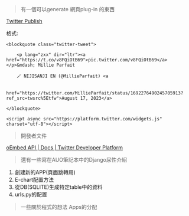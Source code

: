
> 有一個可以generate 網頁plug-in 的東西

 [Twitter Publish](https://publish.twitter.com/?query=https%3A%2F%2Ftwitter.com%2FMillieParfait%2Fstatus%2F1692276490245705913&widget=Tweet)

格式:
```
<blockquote class="twitter-tweet">

    <p lang="zxx" dir="ltr"><a href="https://t.co/v8FQiOtB69">pic.twitter.com/v8FQiOtB69</a></p>&mdash; Millie Parfait

    🪄 NIJISANJI EN (@MillieParfait) <a

        href="https://twitter.com/MillieParfait/status/1692276490245705913?ref_src=twsrc%5Etfw">August 17, 2023</a>

</blockquote>

<script async src="https://platform.twitter.com/widgets.js" charset="utf-8"></script>
```

 >開發者文件
 
[oEmbed API | Docs | Twitter Developer Platform](https://developer.twitter.com/en/docs/twitter-for-websites/oembed-api#item0)

>還有一些寫在AUO筆記本中的Django尿性介紹

1. 創建新的APP(頁面跳轉用)
2. E-chart配置方法
3. 從DB(SQLITE)生成特定table中的資料
4. urls.py的配置

>一些關於程式的想法
Apps的分配
